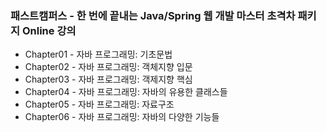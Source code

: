 ### 패스트캠퍼스 - 한 번에 끝내는 Java/Spring 웹 개발 마스터 초격차 패키지 Online 강의

- Chapter01 - 자바 프로그래밍: 기초문법
- Chapter02 - 자바 프로그래밍: 객체지향 입문
- Chapter03 - 자바 프로그래밍: 객제지향 핵심
- Chapter04 - 자바 프로그래밍: 자바의 유용한 클래스들
- Chapter05 - 자바 프로그래밍: 자료구조
- Chapter06 - 자바 프로그래밍: 자바의 다양한 기능들
